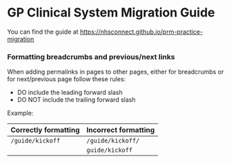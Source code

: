 # GP Clinical System Migration Guide
You can find the guide at https://nhsconnect.github.io/prm-practice-migration

### Formatting breadcrumbs and previous/next links
When adding permalinks in pages to other pages, either for breadcrumbs or for next/previous page follow these rules:
 - DO include the leading forward slash
 - DO NOT include the trailing forward slash

Example:

|Correctly formatting|Incorrect formatting |
|---|---|
|`/guide/kickoff`|`/guide/kickoff/`|
| |`guide/kickoff`|

